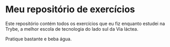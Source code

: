 # Meu repositório de exercícios

Este repositório contém todos os exercícios que eu fiz enquanto estudei na Trybe, a melhor escola de tecnologia do lado sul da Via láctea. 

Pratique bastante e beba água.
